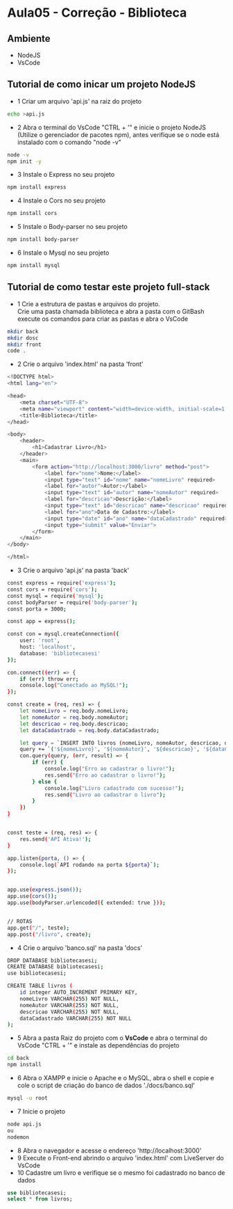 # Aula05 - Correção - Biblioteca

## Ambiente
- NodeJS
- VsCode

## Tutorial de como inicar um projeto NodeJS
- 1 Criar um arquivo 'api.js' na raiz do projeto
```bash
echo >api.js
```
- 2 Abra o terminal do VsCode "CTRL + '" e inicie o projeto NodeJS (Utilize o gerenciador de pacotes npm), antes verifique se o node está instalado com o comando "node -v"
```bash
node -v
npm init -y
```
- 3 Instale o Express no seu projeto
```bash
npm install express
```
- 4 Instale o Cors no seu projeto
```bash
npm install cors
```
- 5 Instale o Body-parser no seu projeto
```bash
npm install body-parser
```
- 6 Instale o Mysql no seu projeto
```bash
npm install mysql
```

## Tutorial de como testar este projeto full-stack
- 1 Crie a estrutura de pastas e arquivos do projeto.<br>Crie uma pasta chamada biblioteca e abra a pasta com o GitBash<br>execute os comandos para criar as pastas e abra o VsCode

```bash
mkdir back
mkdir dosc
mkdir front
code .
```
- 2 Crie o arquivo 'index.html' na pasta 'front'

```bash
<!DOCTYPE html>
<html lang="en">

<head>
    <meta charset="UTF-8">
    <meta name="viewport" content="width=device-width, initial-scale=1.0">
    <title>Biblioteca</title>
</head>

<body>
    <header>
        <h1>Cadastrar Livro</h1>
    </header>
    <main>
        <form action="http://localhost:3000/livro" method="post">
            <label for="nome">Nome:</label>
            <input type="text" id="nome" name="nomeLivro" required>
            <label for="autor">Autor:</label>
            <input type="text" id="autor" name="nomeAutor" required>
            <label for="descricao">Descrição:</label>
            <input type="text" id="descricao" name="descricao" required>
            <label for="ano">Data de Cadastro:</label>
            <input type="date" id="ano" name="dataCadastrado" required>
            <input type="submit" value="Enviar">
        </form>
    </main>
</body>

</html>
```

- 3 Crie o arquivo 'api.js' na pasta 'back'

```bash
const express = require('express');
const cors = require('cors');
const mysql = require('mysql');
const bodyParser = require('body-parser');
const porta = 3000;

const app = express();

const con = mysql.createConnection({
    user: 'root',
    host: 'localhost',
    database: 'bibliotecasesi'
});

con.connect((err) => {
    if (err) throw err;
    console.log("Conectado ao MySQL!");
});

const create = (req, res) => {
    let nomeLivro = req.body.nomeLivro;
    let nomeAutor = req.body.nomeAutor;
    let descricao = req.body.descricao;
    let dataCadastrado = req.body.dataCadastrado;

    let query = `INSERT INTO livros (nomeLivro, nomeAutor, descricao, dataCadastrado) VALUES`;
    query += `('${nomeLivro}', '${nomeAutor}', '${descricao}', '${dataCadastrado}');`;
    con.query(query, (err, result) => {
        if (err) {
            console.log("Erro ao cadastrar o livro!");
            res.send("Erro ao cadastrar o livro!");
        } else {
            console.log("Livro cadastrado com sucesso!");
            res.send("Livro ao cadastrar o livro");
        }
    })
}


const teste = (req, res) => {
    res.send('API Ativa!');
}

app.listen(porta, () => {
    console.log(`API rodando na porta ${porta}`);
});


app.use(express.json());
app.use(cors());
app.use(bodyParser.urlencoded({ extended: true }));


// ROTAS
app.get("/", teste);
app.post("/livro", create);
```

- 4 Crie o arquivo 'banco.sql' na pasta 'docs'

```bash
DROP DATABASE bibliotecasesi;
CREATE DATABASE bibliotecasesi;
use bibliotecasesi;

CREATE TABLE livros (
    id integer AUTO_INCREMENT PRIMARY KEY,
    nomeLivro VARCHAR(255) NOT NULL,
    nomeAutor VARCHAR(255) NOT NULL,
    descricao VARCHAR(255) NOT NULL,
    dataCadastrado VARCHAR(255) NOT NULL
);
```
- 5 Abra a pasta Raiz do projeto com o **VsCode** e abra o terminal do VsCode "CTRL + '" e instale as dependências do projeto
```bash
cd back
npm install
```
- 6 Abra o XAMPP e inicie o Apache e o MySQL, abra o shell e copie e cole o script de criação do banco de dados './docs/banco.sql'

```cmd
mysql -u root
```

- 7 Inicie o projeto
```bash
node api.js
ou 
nodemon
```
- 8 Abra o navegador e acesse o endereço 'http://localhost:3000'
- 9 Execute o Front-end abrindo o arquivo 'index.html' com LiveServer do VsCode
- 10 Cadastre um livro e verifique se o mesmo foi cadastrado no banco de dados
```sql
use bibliotecasesi;
select * from livros;
```
